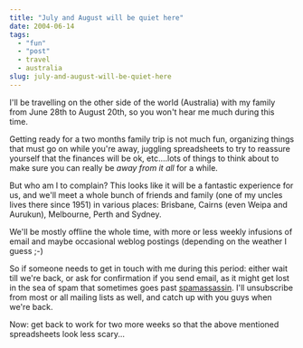 ```yaml
---
title: "July and August will be quiet here"
date: 2004-06-14
tags: 
  - "fun"
  - "post"
  - travel
  - australia
slug: july-and-august-will-be-quiet-here
---
```


I'll be travelling on the other side of the world (Australia) with my family from June 28th to August 20th, so you won't hear me much during this time.

Getting ready for a two months family trip is not much fun, organizing things that must go on while you're away, juggling spreadsheets to try to reassure yourself that the finances will be ok, etc....lots of things to think about to make sure you can really be _away from it all_ for a while.

But who am I to complain? This looks like it will be a fantastic experience for us, and we'll meet a whole bunch of friends and family (one of my uncles lives there since 1951) in various places: Brisbane, Cairns (even Weipa and Aurukun), Melbourne, Perth and Sydney.

We'll be mostly offline the whole time, with more or less weekly infusions of email and maybe occasional weblog postings (depending on the weather I guess ;-)

So if someone needs to get in touch with me during this period: either wait till we're back, or ask for confirmation if you send email, as it might get lost in the sea of spam that sometimes goes past [spamassassin](http://au.spamassassin.org/index.html). I'll unsubscribe from most or all mailing lists as well, and catch up with you guys when we're back.

Now: get back to work for two more weeks so that the above mentioned spreadsheets look less scary...
